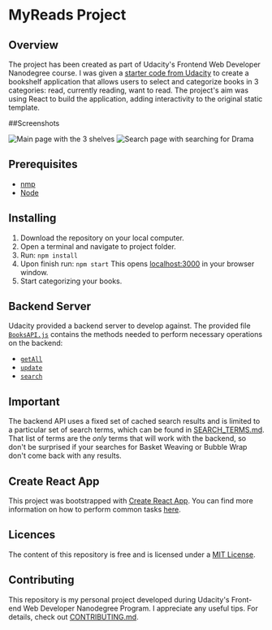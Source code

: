 # MyReads Project

## Overview
The project has been created as part of Udacity's Frontend Web Developer Nanodegree course. I was given a [starter code from Udacity](https://github.com/udacity/reactnd-project-myreads-starter) to create a bookshelf application that allows users to select and categorize books in 3 categories: read, currently reading, want to read. The project's aim was using React to build the application, adding interactivity to the original static template.

##Screenshots

![Main page with the 3 shelves](images/screenshot_shelfpage.png)
![Search page with searching for Drama](images/screenshot_searchpage.png)

## Prerequisites
* [nmp](https://www.npmjs.com/)
* [Node](https://nodejs.org/en/)

## Installing
1. Download the repository on your local computer.
2. Open a terminal and navigate to project folder.
3. Run:
`npm install`
4. Upon finish run:
`npm start`
This opens [localhost:3000](localhost:3000) in your browser window.
5. Start categorizing your books.

## Backend Server
Udacity provided a backend server to develop against. The provided file [`BooksAPI.js`](src/BooksAPI.js) contains the methods needed to perform necessary operations on the backend:

* [`getAll`](#getall)
* [`update`](#update)
* [`search`](#search)

## Important
The backend API uses a fixed set of cached search results and is limited to a particular set of search terms, which can be found in [SEARCH_TERMS.md](SEARCH_TERMS.md). That list of terms are the _only_ terms that will work with the backend, so don't be surprised if your searches for Basket Weaving or Bubble Wrap don't come back with any results.

## Create React App
This project was bootstrapped with [Create React App](https://github.com/facebookincubator/create-react-app). You can find more information on how to perform common tasks [here](https://github.com/facebookincubator/create-react-app/blob/master/packages/react-scripts/template/README.md).

## Licences
The content of this repository is free and is licensed under a [MIT License](https://choosealicense.com/licenses/mit/).

## Contributing
This repository is my personal project developed during Udacity's Front-end Web Developer Nanodegree Program. I appreciate any useful tips.
For details, check out [CONTRIBUTING.md](CONTRIBUTING.md).
